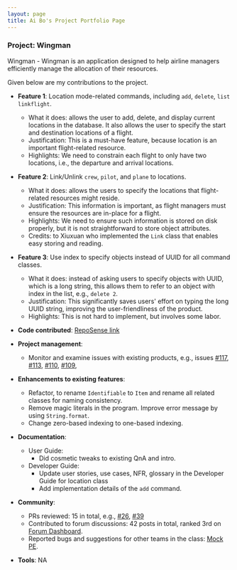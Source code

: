 ```yaml
---
layout: page
title: Ai Bo's Project Portfolio Page
---
```


### Project: Wingman

Wingman - Wingman is an application designed to help airline managers efficiently manage the allocation of their resources.

Given below are my contributions to the project.

* **Feature 1**: Location mode-related commands, including `add`, `delete`, `list` `linkflight`.
  * What it does: allows the user to add, delete, and display current locations in the database. It also allows the 
  user to specify the start and destination locations of a flight. 
  * Justification: This is a must-have feature, because location is an important flight-related resource.
  * Highlights: We need to constrain each flight to only have two locations, i.e., the departure and arrival locations. 

* **Feature 2**: Link/Unlink `crew`, `pilot`, and `plane` to locations.
  * What it does: allows the users to specify the locations that flight-related resources might reside. 
  * Justification: This information is important, as flight managers must ensure the resources are in-place for a flight.
  * Highlights: We need to ensure such information is stored on disk properly, but it is not straightforward to 
  store object attributes. 
  * Credits: to Xiuxuan who implemented the `Link` class that enables easy storing and reading.

* **Feature 3**: Use index to specify objects instead of UUID for all command classes.
  * What it does: instead of asking users to specify objects with UUID, which is a long string, this allows them to 
  refer to an object with index in the list, e.g., `delete 2`. 
  * Justification: This significantly saves users' effort on typing the long UUID string, improving the 
  user-friendliness of the product.
  * Highlights: This is not hard to implement, but involves some labor.

* **Code contributed**: [RepoSense link](https://nus-cs2103-ay2223s2.github.io/tp-dashboard/?search=boai01&breakdown=true&sort=groupTitle&sortWithin=title&since=2023-02-17&timeframe=commit&mergegroup=&groupSelect=groupByRepos&checkedFileTypes=docs~functional-code~test-code~other&tabOpen=true&tabType=authorship&tabAuthor=BoAi01&tabRepo=AY2223S2-CS2103T-W11-1%2Ftp%5Bmaster%5D&authorshipIsMergeGroup=false&authorshipFileTypes=docs~functional-code~test-code&authorshipIsBinaryFileTypeChecked=false&authorshipIsIgnoredFilesChecked=false)

* **Project management**:
  * Monitor and examine issues with existing products, e.g., issues 
  [#117](https://github.com/AY2223S2-CS2103T-W11-1/tp/issues/117), 
  [#113](https://github.com/AY2223S2-CS2103T-W11-1/tp/issues/113),
  [#110](https://github.com/AY2223S2-CS2103T-W11-1/tp/issues/110), 
  [#109](https://github.com/AY2223S2-CS2103T-W11-1/tp/issues/109),

* **Enhancements to existing features**:
  * Refactor, to rename `Identifiable` to `Item` and rename all related classes for naming consistency.
  * Remove magic literals in the program. Improve error message by using `String.format`.
  * Change zero-based indexing to one-based indexing.

* **Documentation**:
  * User Guide: 
    * Did cosmetic tweaks to existing QnA and intro.
  * Developer Guide:
    * Update user stories, use cases, NFR, glossary in the Developer Guide for location class
    * Add implementation details of the `add` command.

* **Community**: 
  * PRs reviewed: 15 in total, e.g., [\#26](https://github.com/AY2223S2-CS2103T-W11-1/tp/pull/26), 
  [\#39](https://github.com/AY2223S2-CS2103T-W11-1/tp/pull/39)
  * Contributed to forum discussions: 42 posts in total, ranked 3rd on 
  [Forum Dashboard](https://nus-cs2103-ay2223s2.github.io/dashboards/contents/forum-activities.html).
  * Reported bugs and suggestions for other teams in the class: [Mock PE](https://github.com/BoAi01/ped/issues).

* **Tools**: NA

[//]: # (  * Integrated a third party library &#40;Natty&#41; to the project &#40;[\#42]&#40;&#41;&#41;)
[//]: # (  * Integrated a new Github plugin &#40;CircleCI&#41; to the team repo)

